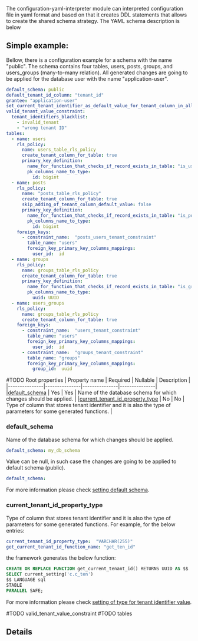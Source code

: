 The configuration-yaml-interpreter module can interpreted configuration file in yaml format and based on that it creates
DDL statements that allows to create the shared schema strategy.
The YAML schema description is below   

## Simple example:
Bellow, there is a configuration example for a schema with the name "public".
The schema contains four tables, users, posts, groups, and users_groups (many-to-many relation).
All generated changes are going to be applied for the database user with the name "application-user".

```yaml
default_schema: public
default_tenant_id_column: "tenant_id"
grantee: "application-user"
set_current_tenant_identifier_as_default_value_for_tenant_column_in_all_tables: true
valid_tenant_value_constraint:
  tenant_identifiers_blacklist:
    - invalid_tenant
    - "wrong tenant ID"
tables:
  - name: users
    rls_policy:
      name: users_table_rls_policy
      create_tenant_column_for_table: true
      primary_key_definition:
        name_for_function_that_checks_if_record_exists_in_table: "is_user_exists"
        pk_columns_name_to_type:
          id: bigint
  - name: posts
    rls_policy:
      name: "posts_table_rls_policy"
      create_tenant_column_for_table: true
      skip_adding_of_tenant_column_default_value: false
      primary_key_definition:
        name_for_function_that_checks_if_record_exists_in_table: "is_post_exists"
        pk_columns_name_to_type:
          id: bigint
    foreign_keys:
      - constraint_name:  "posts_users_tenant_constraint"
        table_name: "users"
        foreign_key_primary_key_columns_mappings:
          user_id:  id
  - name: groups
    rls_policy:
      name: groups_table_rls_policy
      create_tenant_column_for_table: true
      primary_key_definition:
        name_for_function_that_checks_if_record_exists_in_table: "is_group_exists"
        pk_columns_name_to_type:
          uuid: UUID
  - name: users_groups
    rls_policy:
      name: groups_table_rls_policy
      create_tenant_column_for_table: true
    foreign_keys:
      - constraint_name:  "users_tenant_constraint"
        table_name: "users"
        foreign_key_primary_key_columns_mappings:
          user_id:  id
      - constraint_name:  "groups_tenant_constraint"
        table_name: "groups"
        foreign_key_primary_key_columns_mappings:
          group_id:  uuid
```

#TODO Root properties
| Property name |   Required    |   Nullable    |   Description |
|---------------|---------------|---------------|---------------|
|[default_schema](#default_schema) |   Yes         |   Yes         |   Name of the database schema for which changes should be applied. |
|[current_tenant_id_property_type](#current_tenant_id_property_type) |   No         |   No         |   Type of column that stores tenant identifier and it is also the type of parameters for some generated functions. |

### default_schema
Name of the database schema for which changes should be applied.

```yaml
default_schema: my_db_schema
```

Value can be null, in such case the changes are going to be applied to default schema (public).

```yaml
default_schema:
```

For more information please check [setting default schema](https://github.com/starnowski/posmulten/tree/master#setting-default-database-schema).

### current_tenant_id_property_type
Type of column that stores tenant identifier and it is also the type of parameters for some generated functions.
For example, for the below entries:

```yaml
current_tenant_id_property_type:  "VARCHAR(255)"
get_current_tenant_id_function_name: "get_ten_id"
```

the framework generates the below function:

```sql
CREATE OR REPLACE FUNCTION get_current_tenant_id() RETURNS UUID AS $$
SELECT current_setting('c.c_ten')
$$ LANGUAGE sql
STABLE
PARALLEL SAFE;
```

For more information please check [setting of type for tenant identifier value](https://github.com/starnowski/posmulten/tree/master#setting-of-type-for-tenant-identifier-value).

#TODO valid_tenant_value_constraint
#TODO tables

## Details
